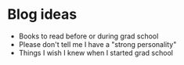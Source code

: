 # Blog ideas

- Books to read before or during grad school
- Please don't tell me I have a "strong personality"
- Things I wish I knew when I started grad school
